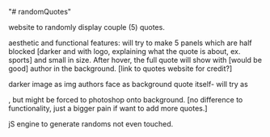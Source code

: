 "# randomQuotes"

website to randomly display couple (5) quotes.

aesthetic and functional features: will try to make 5 panels which are half blocked [darker and with logo, explaining what the quote is about, ex. sports] and small in size.
After hover, the full quote will show with [would be good] author in the background.
[link to quotes website for credit?]

darker image as img
authors face as background
quote itself- will try as <p>, but might be forced to photoshop onto background. [no difference to functionality, just a bigger pain if want to add more quotes.]

jS engine to generate randoms not even touched.
